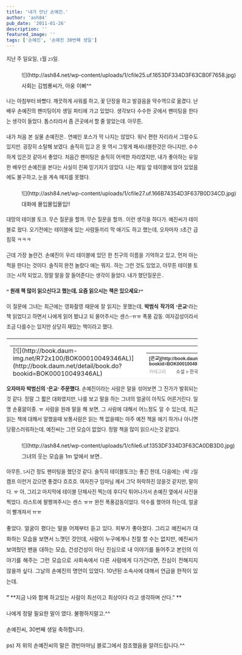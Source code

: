 ```yaml
---
title: '내가 만난 손예진.'
author: 'ash84'
pub_date: '2011-01-26'
description: ''
featured_image: ''
tags: ['손예진', '손예진 30번째 생일']
---
```



<div style="text-align: justify; line-height: 2;"><span style="font-family: Dotum;"><span style="font-size: 10pt;">지난 주 일요일, 1월 23일. </span></span><figure class="wp-caption aligncenter" style="width: 640px">![](http://ash84.net/wp-content/uploads/1/cfile25.uf.1653DF334D3F63CB0F7658.jpg)<figcaption class="wp-caption-text">사회는 김범룡씨가, 아웅 이뻐^^</figcaption></figure><span style="font-family: Dotum;"><span style="font-size: 10pt;">나는 아침부터 바빴다. 깨끗하게 샤워를 하고, 꽃 단장을 하고 발걸음을 약수역으로 옮겼다. 난 배우 손예진의 팬미팅이자 생일 파티에 가고 있었다. 생각보다 수수한 곳에서 팬미팅을 한다는 생각이 들었다. 톱스타라서 좀 큰곳에서 할 줄 알았는데. 아무튼, </span></span>

<span style="font-family: Dotum;"><span style="font-size: 10pt;">내가 처음 본 실물 손예진은.. 연예인 포스가 막 나지는 않았다. 워낙 편한 자리라서 그럴수도 있지만. 굉장히 소탈해 보였다. 솔직히 입고 온 옷 역시 그렇게 패셔너블한것은 아니지만, 수수하게 입은것 같아서 좋았다. 처음간 팬미팅은 솔직히 어색한 자리였지만, 내가 좋아하는 유일한 배우인 손예진을 본다는 사실이 진짜 믿기지가 않았다. 나는 제일 앞 테이블에 앉아 있었음에도 불구하고, 눈을 계속 떼지를 못했다. </span></span>

<figure class="wp-caption aligncenter" style="width: 640px">![](http://ash84.net/wp-content/uploads/1/cfile27.uf.166B74354D3F637B0D34CD.jpg)<figcaption class="wp-caption-text">대화에 몰입몰입몰입!!</figcaption></figure><span style="font-family: Dotum;"><span style="font-size: 10pt;">대망의 테이블 토크. 무슨 질문을 할까. 무슨 질문을 할까.. 이런 생각을 하다가. 예진씨가 테이블로 왔다. 오기전에는 테이블에 있는 사람들끼리 막 애기도 하고 했는데, 오자마자 3초간 급 침묵 ㅋㅋㅋ</span></span>

<span style="font-family: Dotum;"><span style="font-size: 10pt;">근데 가장 놀란건. 손예진이 우리 테이블에 있던 한 친구의 이름을 기억하고 있고, 먼저 아는 척을 한다는 것이다. 솔직히 완전 놀랐다 애는 뭐지.. 하는 그런 것도 있었고, 아무튼 테이블 토크는 시작 되었고, 정말 말을 잘 들어준다는 생각이 들었다. 내가 했던질문은.. </span></span>  
  
<span style="font-family: Dotum; font-weight: bold;"><span style="font-size: 10pt;">” 원래 책 많이 읽으신다고 했는데, 요즘 읽으시는 책은 있으세요?”</span></span>

<span style="font-family: Dotum;"><span style="font-size: 10pt;">이 질문에 그녀는 최근에는 영화촬영 때문에 잘 읽지는 못했는데, <span style="font-weight: bold;">박범식 작가의 ‘은교’</span>라는 책 읽었다고 하면서 나에게 읽어 봤냐고 되 물어주시는 센스~ㅠㅠ 폭풍 감동. 여자감성이라서 조금 다를수는 있지만 상당히 재밌는 책이라고 했다. </span></span>

<table border="0" category="book_detail" cellpadding="12" cellspacing="0" height="105" key="0aYvc" openpost="false" style="border:1px #F3F3F3 solid; background-color:#ffffff; line-height:16px !important;" width="374"><tbody><tr><td style="padding-bottom:0px"><table border="0" cellpadding="0" cellspacing="0" width="350"><tbody><tr><td valign="top" width="68">[![](http://book.daum-img.net/R72x100/BOK00010049346AL)](http://book.daum.net/detail/book.do?bookid=BOK00010049346AL)</td><td width="12"></td><td valign="top" width="278"><table border="0" cellpadding="0" cellspacing="0" width="100%"><tbody><tr><th align="left" colspan="2" height="18" valign="top"><font style="font-size:12px; font-weight:bold; color:#333333; font-family:굴림,gulim,sans-serif;">[은교](http://book.daum.net/detail/book.do?bookid=BOK00010049346AL)</font></th></tr><tr><td align="left" height="18" valign="top" width="55"><font style="font-size:12px; color:#999999; font-family:굴림,gulim,sans-serif; line-height:1.4;">카테고리</font></td><td align="left" height="18" valign="top"><span style="display:block; float:left; height:14px; overflow:hidden; text-overflow:ellipsis;"><font style="font-size:12px; color:#333333; font-family:굴림,gulim,sans-serif; line-height:1.4;">소설 > 한국소설 > 한국소설일반</font></span></td></tr><tr><td align="left" height="36" valign="top" width="55"><font style="font-size:12px; color:#999999; font-family:굴림,gulim,sans-serif; line-height:1.4;">지은이</font></td><td align="left" height="36" valign="top"><span style="display:block; float:left; height:14px; overflow:hidden; text-overflow:ellipsis;"><font style="font-size:12px; color:#333333; font-family:굴림,gulim,sans-serif; line-height:1.4;">박범신 (문학동네, 2010년)</font></span></td></tr><tr><td align="left" colspan="2" valign="top">[상세보기](http://book.daum.net/detail/book.do?bookid=BOK00010049346AL)</td></tr></tbody></table></td></tr></tbody></table></td></tr></tbody></table><span style="font-family: Dotum;"><span style="font-size: 10pt;"><span style="font-weight: bold;">오자마자 박범신의 ‘은교’ 주문했다. </span>손예진이라는 사람은 말을 섞어보면 그 진가가 발휘되는 것 같다. 정말 그 짧은 대화였지만, 나를 보고 말을 하는 그녀의 얼굴이 아직도 어른거린다. 일명 손횽앓이중. ㅠ 사람을 원래 말을 해 보면, 그 사람에 대해서 어느정도 알 수 있는데, 최근 읽는 책에 대해서 말했을때 보통사람은 읽는 책 없을때는 아주 예전 책을 애기 하거나 아니면 당황스러워하는데, 예진씨는 그런 모습이 없었다. 정말 책을 많이 읽으시는것 같았다. </span></span>

<figure class="wp-caption aligncenter" style="width: 640px">![](http://ash84.net/wp-content/uploads/1/cfile6.uf.1353DF334D3F63CA0DB3D0.jpg)<figcaption class="wp-caption-text">그녀의 웃는 모습을 1m 앞에서 보면.. </figcaption></figure><span style="font-family: Dotum;"><span style="font-size: 10pt;">아무튼, 5시간 정도 팬미팅을 했던것 같다. 솔직히 테이블토크는 좋긴 한데, 다음에는 1박 2일 캠프 이런거 갔으면 좋겠다 흐흐흐. 여자친구 임마님 께서 그닥 허락하진 않을것 같지만, 말이다. ㅠ 아, 그리고 마지막에 테이블 단체사진 찍는데 후다닥 튀어나가서 손예진 옆에서 사진을 찍었다. 라스트에 팔짱껴주시는 센스 ㅠㅠ 완전 폭풍감동이었다. 악수를 했어야 하는데, 얼굴이 빨개져서 ㅠㅠ </span></span>

좋았다. 얼굴이 폈다는 말을 어제부터 듣고 있다. 피부가 좋아졌다. 그리고 예진씨가 대화하는 모습을 보면서 느꼇던 것인데, 사람이 누구에게나 친절 할 수는 없지만, 예진씨가 보여줬던 팬을 대하는 모습, 건성건성이 아닌 진심으로 내 이야기를 들어주고 본인의 이야기를 해주는 그런 모습으로 사회속에서 다른 사람에게 다가간다면, 진심이 전해지지 않을까 싶다. 그날의 손예진의 명언이 있었다. 10년된 소속사에 대해서 언급을 한적이 있는데.

<span style="font-weight: bold;">” </span>**지금 나와 함께 하고있는 사람이 최선이고 최상이다 라고 생각하며 산다.” **

나에게 정말 필요한 말이 였다. 불평하지말고.^^

손예진씨, 30번째 생일 축하합니다.

ps) 저 위의 손예진씨의 말은 경빈마마님 블로그에서 참조했음을 알려드립니다.^^ 

</div>

